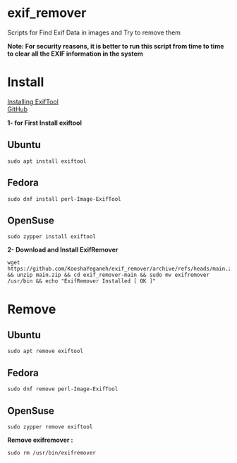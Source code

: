 # exif_remover
Scripts for Find Exif Data in images and Try to remove them

**Note: For security reasons, it is better to run this script from time to time to clear all the EXIF information in the system**


# Install
[Installing ExifTool](https://exiftool.org/install.html)  
[GitHub](https://github.com/exiftool/exiftool.git)

**1- for First Install exiftool**

## Ubuntu

```
sudo apt install exiftool
```
## Fedora

```
sudo dnf install perl-Image-ExifTool
```
## OpenSuse

```
sudo zypper install exiftool
```
**2- Download and Install ExifRemover**

```
wget https://github.com/KooshaYeganeh/exif_remover/archive/refs/heads/main.zip && unzip main.zip && cd exif_remover-main && sudo mv exifremover /usr/bin && echo "ExifRemover Installed [ OK ]"
```

# Remove

## Ubuntu

```
sudo apt remove exiftool
```

## Fedora

```
sudo dnf remove perl-Image-ExifTool
```
## OpenSuse

```
sudo zypper remove exiftool
```
**Remove exifremover :**

```
sudo rm /usr/bin/exifremover
```
